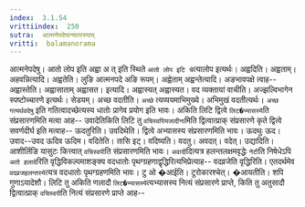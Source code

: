```yaml
---
index:  3.1.54
vrittiindex:  250
sutra:  आत्मनेपदेष्वन्यतरस्याम्
vritti:  balamanorama 
---
```


आत्मनेपदेषु। आतो लोप इति अह्वा अ त् इति स्थिते `आतो लोप इटि चे`त्यालोप इत्यर्थः। अह्वदिति। अह्वताम्। अहवन्नित्यादि। अह्वतेति। लुङि आत्मनपदे अङि रूपम्। अह्वेताम् अह्वन्तेत्यादि। अङभावपक्षे त्वाह--अह्वास्तेति। अह्वासाताम् अह्वासत। इत्यादि। अह्वास्यत् अह्वास्यत। वद व्यक्तायां वाचीति। अज्झल्विभागेन स्पष्टोच्चारणे इत्यर्थः। सेडयम्। अच्छ वदतीति। `अच्छे` त्यव्ययमाभिमुख्ये। अभिमुखं वदतीत्यर्थः। `अच्छ गत्यर्थवदेषु` इति गतित्वादच्छेत्यस्य धातोः प्रागेव प्रयोग इति भावः। अकिति लिटि द्वित्वे `लिट�भ्यासस्ये`ति संप्रसारणमिति मत्वा आह-- उवादेतिकिति लिटि तु `वचिस्वपियजादीना`मिति द्वित्वात्प्राक् संप्रसारणे कृते द्वित्वे सवर्णदीर्घ इति मत्वाह-- ऊदतुरिति। उवदिथेति। द्वित्वे अभ्यासस्य संप्रसारणमिति भावः। ऊदथुः ऊद। उवाद--उवद ऊदिव ऊदिम। वदितेति। तासि इट्। वदिष्यति। वदतु। अवदत्। वदेत्। उद्यादिति। आशीर्लिङि यासुटः कित्त्वात् `वचिस्वपी`ति संप्रसारणमिति भावः। `अवादी`दित्यत्र हलन्तलक्षमवृद्धेः `नेटी`ति निषेधेऽपि `अतो हलादे`रिति वृद्धिविकल्पमाशङ्क्य वदधातोः पृथग्ग्रहणाद्वृद्धिरित्यभिप्रेत्याह-- वदव्रजेति वृद्धिरिति। एतदर्थमेव `वदव्रजहलन्तस्ये`त्यत्र वदधातोः पृथग्ग्रहणमिति भावः। टु ओ �आईति। टुरोकारश्चेत्। �आयतीति। शपि गुणाऽयादेशौ। लिटि तु अकिति णलादौ `लिट�भ्यासस्ये`त्यभ्यासस्य नित्यं संप्रसारणे प्राप्ते, किति तु अतुसादौ द्वित्वात्प्राक् `वचिस्वपी`ति नित्यं संप्रसारणे प्राप्ते आह--

